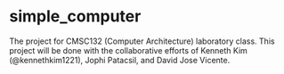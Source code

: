# simple_computer
The project for CMSC132 (Computer Architecture) laboratory class. This project will be done with the collaborative efforts of Kenneth Kim (@kennethkim1221), Jophi Patacsil, and David Jose Vicente.
